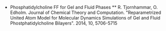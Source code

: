 * Phosphatidylcholine FF for Gel and Fluid Phases
** R. Tjornhammar, O. Edholm. Journal of Chemical Theory and Computation. "Reparametrized United Atom Model for Molecular Dynamics Simulations of Gel and Fluid Phostphatidylcholine Bilayers". 2014, 10, 5706-5715
